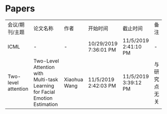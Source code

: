 # Papers
<table>
  <tr>
      <td>会议/期刊/主题</td>
      <td>论文名称</td>
      <td>作者</td>
      <td>开始时间</td>
      <td>截止时间</td>
      <td>备注</td>
  </tr>
  <tr>
      <td>ICML</td>
      <td>-</td>
      <td>-</td>
      <td> 10/29/2019 7:36:01 PM </td>
      <td>11/5/2019 2:41:10 PM </td>
      <td>-</td>
  </tr>
  <tr>
      <td>Two-level attention</td>
      <td>Two-Level Attention with Multi-task Learning for Facial Emotion Estimation</td>
      <td>Xiaohua Wang </td>
      <td> 11/5/2019 2:42:03 PM  </td>
      <td> 11/5/2019 3:39:12 PM  </td>
      <td>与研究点无关</td>
  </tr>
</table>
